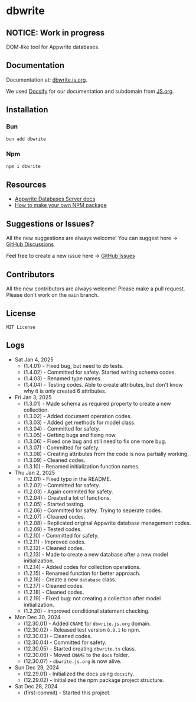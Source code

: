 # dbwrite

## NOTICE: Work in progress

DOM-like tool for Appwrite databases.

## Documentation

Documentation at: [dbwrite.js.org](https://dbwrite.js.org/#/).

We used [Docsify](https://docsify.js.org) for our documentation and subdomain from [JS.org](https://js.org).

## Installation

### Bun

```bash
bun add dbwrite
```

### Npm

```bash
npm i dbwrite
```

## Resources

- [Appwrite Databases Server docs](https://appwrite.io/docs/references/cloud/server-nodejs/databases)
- [How to make your own NPM package](https://www.youtube.com/watch?v=xnfdm-s8adI)

## Suggestions or Issues?

All the new suggestions are always welcome! You can suggest here -> [GitHub Discussions](https://github.com/sithu-khant/dbwrite/discussions)

Feel free to create a new issue here -> [GitHub Issues](https://github.com/sithu-khant/dbwrite/issues)

## Contributors

All the new contributors are always welcome! Please make a pull request. Please don't work on the `main` branch.

## License

`MIT License`

## Logs

- Sat Jan 4, 2025
  - (1.4.01) - Fixed bug, but need to do tests.
  - (1.4.02) - Committed for safety. Started writing schema codes.
  - (1.4.03) - Renamed type names.
  - (1.4.04) - Testing codes. Able to create attributes, but don't know why it is only created 6 attributes.
- Fri Jan 3, 2025
  - (1.3.01) - Made schema as required property to create a new collection.
  - (1.3.02) - Added document operation codes.
  - (1.3.03) - Added get methods for model class.
  - (1.3.04) - Committed for safety.
  - (1.3.05) - Getting bugs and fixing now.
  - (1.3.06) - Fixed one bug and still need to fix one more bug.
  - (1.3.07) - Committed for safety.
  - (1.3.08) - Creating attributes from the code is now partially working.
  - (1.3.09) - Cleaned codes.
  - (1.3.10) - Renamed initialization function names.
- Thu Jan 2, 2025
  - (1.2.01) - Fixed typo in the README.
  - (1.2.02) - Committed for safety.
  - (1.2.03) - Again commited for safety.
  - (1.2.04) - Created a lot of functions.
  - (1.2.05) - Started testing.
  - (1.2.06) - Committed for safey. Trying to seperate codes.
  - (1.2.07) - Cleaned codes.
  - (1.2.08) - Replicated original Appwrite database management codes.
  - (1.2.09) - Tested codes.
  - (1.2.10) - Committed for safety.
  - (1.2.11) - Improved codes.
  - (1.2.12) - Cleaned codes.
  - (1.2.13) - Made to create a new database after a new model initialization.
  - (1.2.14) - Added codes for collection operations.
  - (1.2.15) - Renamed function for better approach.
  - (1.2.16) - Create a new `database` class.
  - (1.2.17) - Cleaned codes.
  - (1.2.18) - Cleaned codes.
  - (1.2.19) - Fixed bug: not creating a collection after model initialization.
  - (1.2.20) - Improved conditional statement checking.
- Mon Dec 30, 2024
  - (12.30.01) - Added `CNAME` for `dbwrite.js.org` domain.
  - (12.30.02) - Released test version `0.0.1` to npm.
  - (12.30.03) - Cleaned codes.
  - (12.30.04) - Committed for safety.
  - (12.30.05) - Started creating `dbwrite.ts` class.
  - (12.30.06) - Moved `CNAME` to the `docs` folder.
  - (12.30.07) - `dbwrite.js.org` is now alive.
- Sun Dec 29, 2024
  - (12.29.01) - Initialized the docs using `docsify`.
  - (12.29.02) - Initialized the npm package project structure.
- Sat Dec 28, 2024
  - (first-commit) - Started this project.
